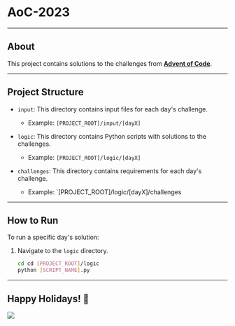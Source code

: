 # AoC-2023

----
## About
This project contains solutions to the challenges from **[Advent of Code]( https://adventofcode.com/)**.

-----
## Project Structure

- `input`: This directory contains input files for each day's challenge.
   - Example: `[PROJECT_ROOT]/input/[dayX]`


- `logic`: This directory contains Python scripts with solutions to the challenges.
   - Example: `[PROJECT_ROOT]/logic/[dayX]`


- `challenges`: This directory contains requirements for each day's challenge.
  - Example: `[PROJECT_ROOT]/logic/[dayX]/challenges
  
------
## How to Run

To run a specific day's solution:

1. Navigate to the `logic` directory.
   ```bash
   cd cd [PROJECT_ROOT]/logic
   python [SCRIPT_NAME].py

-----
## Happy Holidays! 🎄

<img src="https://blogs.sap.com/wp-content/uploads/2020/11/EkaoQQTXEAMA4BN.jpg">


